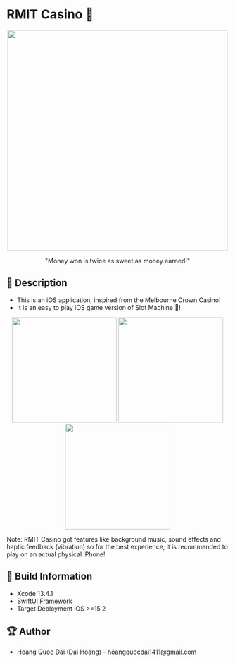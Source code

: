 # RMIT Casino 🎰


<p align="center">
  <img width="500" src="https://imgur.com/gallery/pGiyiuw">
</p>

<p align="center">"Money won is twice as sweet as money earned!"</p>

## 📖 Description

- This is an iOS application, inspired from the Melbourne Crown Casino!
- It is an easy to play iOS game version of Slot Machine 🎰!
<p align="center">
  <img src="https://imgur.com/UzdYAVA" width="238" >
  <img src="https://imgur.com/gallery/mVSQddz" width="238" >
  <img src="https://imgur.com/gallery/qUYD9SB" width="239" >
</p>

 
Note: RMIT Casino got features like background music, sound effects and haptic feedback (vibration) so for the best experience, it is recommended to play on an actual physical iPhone!
 
## 🔧 Build Information
- Xcode 13.4.1
- SwiftUI Framework
- Target Deployment iOS >=15.2

## 🏆 Author
- Hoang Quoc Dai (Dai Hoang) - hoangquocdai1411@gmail.com
